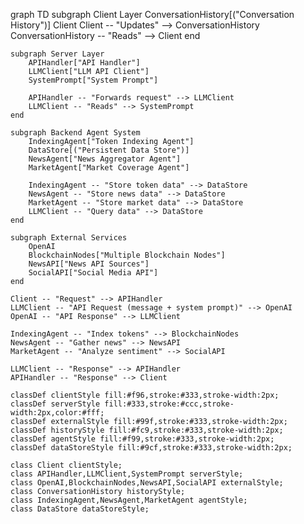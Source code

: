 graph TD
    subgraph Client Layer
        ConversationHistory[("Conversation History")]
        Client
        Client -- "Updates" --> ConversationHistory
        ConversationHistory -- "Reads" --> Client
    end

    subgraph Server Layer
        APIHandler["API Handler"]
        LLMClient["LLM API Client"]
        SystemPrompt["System Prompt"]
        
        APIHandler -- "Forwards request" --> LLMClient
        LLMClient -- "Reads" --> SystemPrompt
    end

    subgraph Backend Agent System
        IndexingAgent["Token Indexing Agent"]
        DataStore[("Persistent Data Store")]
        NewsAgent["News Aggregator Agent"]
        MarketAgent["Market Coverage Agent"]
        
        IndexingAgent -- "Store token data" --> DataStore
        NewsAgent -- "Store news data" --> DataStore
        MarketAgent -- "Store market data" --> DataStore
        LLMClient -- "Query data" --> DataStore
    end

    subgraph External Services
        OpenAI
        BlockchainNodes["Multiple Blockchain Nodes"]
        NewsAPI["News API Sources"]
        SocialAPI["Social Media API"]
    end

    Client -- "Request" --> APIHandler
    LLMClient -- "API Request (message + system prompt)" --> OpenAI
    OpenAI -- "API Response" --> LLMClient
    
    IndexingAgent -- "Index tokens" --> BlockchainNodes
    NewsAgent -- "Gather news" --> NewsAPI
    MarketAgent -- "Analyze sentiment" --> SocialAPI
    
    LLMClient -- "Response" --> APIHandler
    APIHandler -- "Response" --> Client

    classDef clientStyle fill:#f96,stroke:#333,stroke-width:2px;
    classDef serverStyle fill:#333,stroke:#ccc,stroke-width:2px,color:#fff;
    classDef externalStyle fill:#99f,stroke:#333,stroke-width:2px;
    classDef historyStyle fill:#fc9,stroke:#333,stroke-width:2px;
    classDef agentStyle fill:#f99,stroke:#333,stroke-width:2px;
    classDef dataStoreStyle fill:#9cf,stroke:#333,stroke-width:2px;

    class Client clientStyle;
    class APIHandler,LLMClient,SystemPrompt serverStyle;
    class OpenAI,BlockchainNodes,NewsAPI,SocialAPI externalStyle;
    class ConversationHistory historyStyle;
    class IndexingAgent,NewsAgent,MarketAgent agentStyle;
    class DataStore dataStoreStyle; 